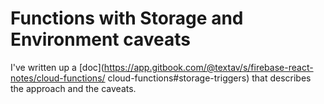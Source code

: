 # Functions with Storage and Environment caveats

I've written up a [doc](https://app.gitbook.com/@textav/s/firebase-react-notes/cloud-functions/
cloud-functions#storage-triggers) that describes the approach and the caveats.

